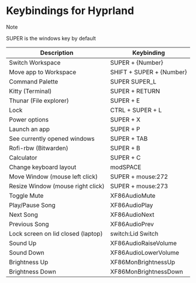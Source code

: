 [//]: # (This file is autogenerated)
# Keybindings for Hyprland

> [!NOTE]
> SUPER is the windows key by default

| Description | Keybinding |
| -- | -- |
| Switch Workspace | SUPER + {Number} |
| Move app to Workspace | SHIFT + SUPER + {Number} |
| Command Palette | SUPER SUPER_L |
| Kitty (Terminal) | SUPER + RETURN |
| Thunar (File explorer) | SUPER + E |
| Lock | CTRL + SUPER + L |
| Power options | SUPER + X |
| Launch an app | SUPER + P |
| See currently opened windows | SUPER + TAB |
| Rofi-rbw (Bitwarden) | SUPER + B |
| Calculator | SUPER + C |
| Change keyboard layout | modSPACE |
| Move Window (mouse left click) | SUPER + mouse:272 |
| Resize Window (mouse right click) | SUPER + mouse:273 |
| Toggle Mute | XF86AudioMute |
| Play/Pause Song | XF86AudioPlay |
| Next Song | XF86AudioNext |
| Previous Song | XF86AudioPrev |
| Lock screen on lid closed (laptop) | switch:Lid Switch |
| Sound Up | XF86AudioRaiseVolume |
| Sound Down | XF86AudioLowerVolume |
| Brightness Up | XF86MonBrightnessUp |
| Brightness Down | XF86MonBrightnessDown |
